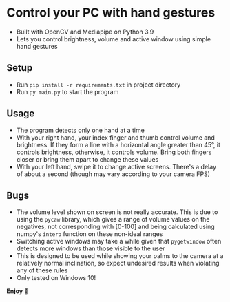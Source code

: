 # Control your PC with hand gestures

* Built with OpenCV and Mediapipe on Python 3.9
* Lets you control brightness, volume and active window using simple hand gestures

## Setup
* Run `pip install -r requirements.txt` in project directory
* Run `py main.py` to start the program

## Usage
* The program detects only one hand at a time
* With your right hand, your index finger and thumb control volume and brightness. If they form a line with a horizontal angle greater than 45°, it controls brightness, otherwise, it controls volume. Bring both fingers closer or bring them apart to change these values
* With your left hand, swipe it to change active screens. There's a delay of about a second (though may vary according to your camera FPS)

## Bugs
* The volume level shown on screen is not really accurate. This is due to using the `pycaw` library, which gives a range of volume values on the negatives, not corresponding with \[0-100] and being calculated using numpy's `interp` function on these non-ideal ranges
* Switching active windows may take a while given that `pygetwindow` often detects more windows than those visible to the user
* This is designed to be used while showing your palms to the camera at a relatively normal inclination, so expect undesired results when violating any of these rules
* Only tested on Windows 10!

**Enjoy 🐄**